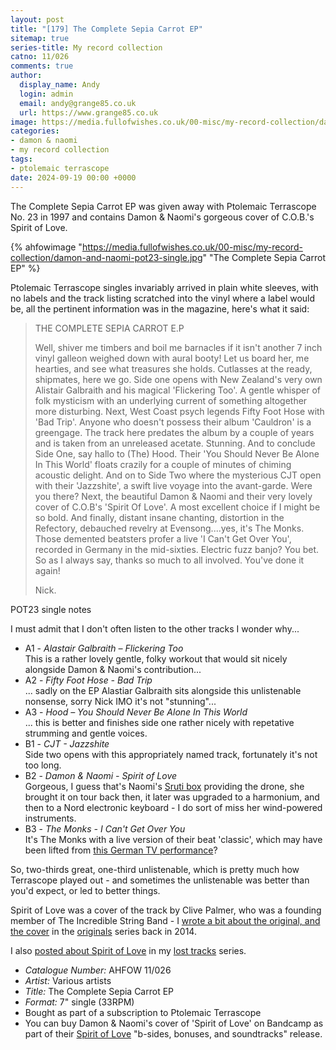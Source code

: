 ```yaml
---
layout: post
title: "[179] The Complete Sepia Carrot EP"
sitemap: true
series-title: My record collection
catno: 11/026
comments: true
author:
  display_name: Andy
  login: admin
  email: andy@grange85.co.uk
  url: https://www.grange85.co.uk
image: https://media.fullofwishes.co.uk/00-misc/my-record-collection/damon-and-naomi-pot23-single.jpg
categories:
- damon & naomi
- my record collection
tags:
- ptolemaic terrascope
date: 2024-09-19 00:00 +0000
---
```

The Complete Sepia Carrot EP was given away with Ptolemaic Terrascope No. 23 in 1997 and contains Damon & Naomi's gorgeous cover of C.O.B.'s Spirit of Love.

{% ahfowimage "https://media.fullofwishes.co.uk/00-misc/my-record-collection/damon-and-naomi-pot23-single.jpg" "The Complete Sepia Carrot EP" %}

Ptolemaic Terrascope singles invariably arrived in plain white sleeves, with no labels and the track listing scratched into the vinyl where a label would be, all the pertinent information was in the magazine, here's what it said:

<blockquote>
<p>THE COMPLETE SEPIA CARROT E.P</p>

<p>Well, shiver me timbers and boil me barnacles if it isn't another 7 inch vinyl galleon weighed down with aural booty! Let us board her, me hearties, and see what treasures she holds. Cutlasses at the ready, shipmates, here we go. Side one opens with New Zealand's very own Alistair Galbraith and his magical 'Flickering Too'. A gentle whisper of folk mysticism with an underlying current of something altogether more disturbing. Next, West Coast psych legends Fifty Foot Hose with 'Bad Trip'. Anyone who doesn't possess their album 'Cauldron' is a greengage. The track here predates the album by a couple of years and is taken from an unreleased acetate. Stunning. And to conclude Side One, say hallo to (The) Hood. Their 'You Should Never Be Alone In This World' floats crazily for a couple of minutes of chiming acoustic delight. And on to Side Two where the mysterious CJT open with their 'Jazzshite', a swift live voyage into the avant-garde. Were you there? Next, the beautiful Damon & Naomi and their very lovely cover of C.O.B's 'Spirit Of Love'. A most excellent choice if I might be so bold. And finally, distant insane chanting, distortion in the Refectory, debauched revelry at Evensong....yes, it's The Monks. Those demented beatsters profer a live 'I Can't Get Over You', recorded in Germany in the mid-sixties. Electric fuzz banjo? You bet. So as I always say, thanks so much to all involved. You've done it again!</p>

<p>Nick.</p>
</blockquote>
<p class="caption">POT23 single notes</p>

I must admit that I don't often listen to the other tracks I wonder why...

 - A1 - _Alastair Galbraith – Flickering Too_  
 This is a rather lovely gentle, folky workout that would sit nicely alongside Damon & Naomi's contribution...
 - A2 - _Fifty Foot Hose - Bad Trip_  
 ... sadly on the EP Alastiar Galbraith sits alongside this unlistenable nonsense, sorry Nick IMO it's not "stunning"...
 - A3 - _Hood – You Should Never Be Alone In This World_  
 ... this is better and finishes side one rather nicely with repetative strumming and gentle voices.
 - B1 - _CJT - Jazzshite_  
 Side two opens with this appropriately named track, fortunately it's not too long.
 - B2 - _Damon & Naomi - Spirit of Love_  
 Gorgeous, I guess that's Naomi's [Sruti box](https://en.wikipedia.org/wiki/Shruti_box) providing the drone, she brought it on tour back then, it later was upgraded to a harmonium, and then to a Nord electronic keyboard - I do sort of miss her wind-powered instruments.
 - B3 - _The Monks - I Can't Get Over You_  
 It's The Monks with a live version of their beat 'classic', which may have been lifted from [this German TV performance](https://www.youtube.com/watch?v=_XTrfIhVEEM)?

So, two-thirds great, one-third unlistenable, which is pretty much how Terrascope played out - and sometimes the unlistenable was better than you'd expect, or led to better things.

Spirit of Love was a cover of the track by Clive Palmer, who was a founding member of The Incredible String Band - I [wrote a bit about the original, and the cover](/2014/05/16/originals-spirit-of-love-by-c-o-b-covered-by-damon-naomi/) in the [originals](/category/originals/) series back in 2014.

I also [posted about Spirit of Love](/2009/05/20/mp3-lost-tracks-5-damon-naomi-spirit-of-love/) in my [lost tracks](/category/lost-tracks) series.

 - *Catalogue Number:* AHFOW 11/026
 - *Artist:* Various artists
 - *Title:* The Complete Sepia Carrot EP
 - *Format:* 7" single (33RPM)
 - Bought as part of a subscription to Ptolemaic Terrascope
 - You can buy Damon & Naomi's cover of 'Spirit of Love' on Bandcamp as part of their [Spirit of Love](https://damonandnaomi.bandcamp.com/album/spirit-of-love-b-sides-bonuses-and-soundtracks) "b-sides, bonuses, and soundtracks" release.
